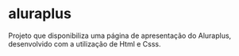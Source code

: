 # aluraplus
Projeto que disponibiliza uma página de apresentação do Aluraplus, desenvolvido com a utilização de Html e Csss.
